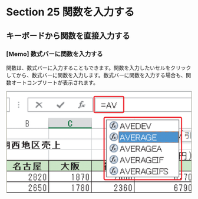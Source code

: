 # Section 25 関数を入力する

## キーボードから関数を直接入力する

### [Memo] 数式バーに関数を入力する

関数は、数式バーに入力することもできます。関数を入力したいセルをクリックしてから、数式バーに関数を入力します。数式バーに関数を入力する場合も、関数オートコンプリートが表示されます。

![memo](005.png)
